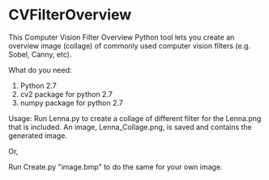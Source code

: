 # CVFilterOverview
This Computer Vision Filter Overview Python tool lets you create an overview image (collage) of commonly used
computer vision filters (e.g. Sobel, Canny, etc).

What do you need:
1) Python 2.7
2) cv2 package for python 2.7
3) numpy package for python 2.7

Usage:
Run Lenna.py to create a collage of different filter for the Lenna.png that is included. An image, Lenna_Collage.png,
is saved and contains the generated image.

Or,

Run Create.py "image.bmp" to do the same for your own image.
